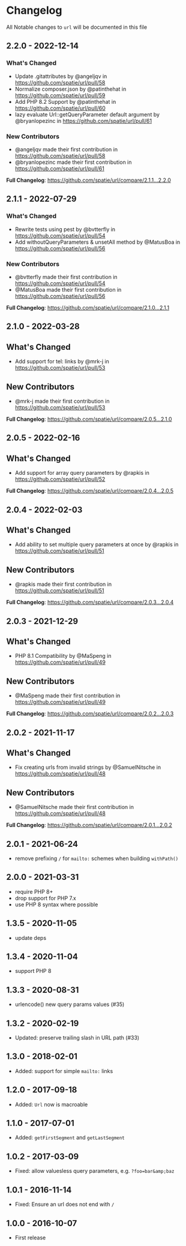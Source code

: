 # Changelog

All Notable changes to `url` will be documented in this file

## 2.2.0 - 2022-12-14

### What's Changed

- Update .gitattributes by @angeljqv in https://github.com/spatie/url/pull/58
- Normalize composer.json by @patinthehat in https://github.com/spatie/url/pull/59
- Add PHP 8.2 Support by @patinthehat in https://github.com/spatie/url/pull/60
- lazy evaluate Url::getQueryParameter default argument by @bryanlopezinc in https://github.com/spatie/url/pull/61

### New Contributors

- @angeljqv made their first contribution in https://github.com/spatie/url/pull/58
- @bryanlopezinc made their first contribution in https://github.com/spatie/url/pull/61

**Full Changelog**: https://github.com/spatie/url/compare/2.1.1...2.2.0

## 2.1.1 - 2022-07-29

### What's Changed

- Rewrite tests using pest by @bvtterfly in https://github.com/spatie/url/pull/54
- Add withoutQueryParameters & unsetAll method by @MatusBoa in https://github.com/spatie/url/pull/56

### New Contributors

- @bvtterfly made their first contribution in https://github.com/spatie/url/pull/54
- @MatusBoa made their first contribution in https://github.com/spatie/url/pull/56

**Full Changelog**: https://github.com/spatie/url/compare/2.1.0...2.1.1

## 2.1.0 - 2022-03-28

## What's Changed

- Add support for tel: links by @mrk-j in https://github.com/spatie/url/pull/53

## New Contributors

- @mrk-j made their first contribution in https://github.com/spatie/url/pull/53

**Full Changelog**: https://github.com/spatie/url/compare/2.0.5...2.1.0

## 2.0.5 - 2022-02-16

## What's Changed

- Add support for array query parameters by @rapkis in https://github.com/spatie/url/pull/52

**Full Changelog**: https://github.com/spatie/url/compare/2.0.4...2.0.5

## 2.0.4 - 2022-02-03

## What's Changed

- Add ability to set multiple query parameters at once by @rapkis in https://github.com/spatie/url/pull/51

## New Contributors

- @rapkis made their first contribution in https://github.com/spatie/url/pull/51

**Full Changelog**: https://github.com/spatie/url/compare/2.0.3...2.0.4

## 2.0.3 - 2021-12-29

## What's Changed

- PHP 8.1 Compatibility by @MaSpeng in https://github.com/spatie/url/pull/49

## New Contributors

- @MaSpeng made their first contribution in https://github.com/spatie/url/pull/49

**Full Changelog**: https://github.com/spatie/url/compare/2.0.2...2.0.3

## 2.0.2 - 2021-11-17

## What's Changed

- Fix creating urls from invalid strings by @SamuelNitsche in https://github.com/spatie/url/pull/48

## New Contributors

- @SamuelNitsche made their first contribution in https://github.com/spatie/url/pull/48

**Full Changelog**: https://github.com/spatie/url/compare/2.0.1...2.0.2

## 2.0.1 - 2021-06-24

- remove prefixing `/` for `mailto:` schemes when building `withPath()`

## 2.0.0 - 2021-03-31

- require PHP 8+
- drop support for PHP 7.x
- use PHP 8 syntax where possible

## 1.3.5 - 2020-11-05

- update deps

## 1.3.4 - 2020-11-04

- support PHP 8

## 1.3.3 - 2020-08-31

- urlencode() new query params values (#35)

## 1.3.2 - 2020-02-19

- Updated: preserve trailing slash in URL path (#33)

## 1.3.0 - 2018-02-01

- Added: support for simple `mailto:` links

## 1.2.0 - 2017-09-18

- Added: `Url` now is macroable

## 1.1.0 - 2017-07-01

- Added: `getFirstSegment` and `getLastSegment`

## 1.0.2 - 2017-03-09

- Fixed: allow valuesless query parameters, e.g. `?foo=bar&amp;baz`

## 1.0.1 - 2016-11-14

- Fixed: Ensure an url does not end with `/`

## 1.0.0 - 2016-10-07

- First release
